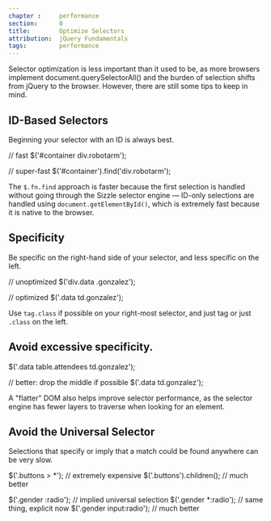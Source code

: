 ```yaml
---
chapter :     performance
section:      0
title:        Optimize Selectors
attribution:  jQuery Fundamentals
tags:         performance
---
```


Selector optimization is less important than it used to be, as more browsers
implement document.querySelectorAll() and the burden of selection shifts from
jQuery to the browser. However, there are still some tips to keep in mind.

## ID-Based Selectors

Beginning your selector with an ID is always best.

<javascript>
// fast
$('#container div.robotarm');

// super-fast
$('#container').find('div.robotarm');
</javascript>

The `$.fn.find` approach is faster because the first selection is handled
without going through the Sizzle selector engine — ID-only selections are
handled using `document.getElementById()`, which is extremely fast because it is
native to the browser.

## Specificity

Be specific on the right-hand side of your selector, and less specific on the
left.

<javascript>
// unoptimized
$('div.data .gonzalez');

// optimized
$('.data td.gonzalez');

</javascript>

Use `tag.class` if possible on your right-most selector, and just tag or just
`.class` on the left.

## Avoid excessive specificity.

<javascript>
$('.data table.attendees td.gonzalez');

// better: drop the middle if possible
$('.data td.gonzalez');
</javascript>

A "flatter" DOM also helps improve selector performance, as the selector engine
has fewer layers to traverse when looking for an element.

## Avoid the Universal Selector

Selections that specify or imply that a match could be found anywhere can be
very slow.

<javascript>
$('.buttons > *');  // extremely expensive
$('.buttons').children();  // much better

$('.gender :radio');  // implied universal selection
$('.gender *:radio'); // same thing, explicit now
$('.gender input:radio'); // much better
</javascript>
